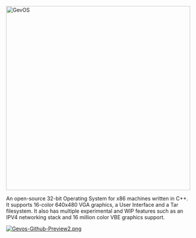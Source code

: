 <img src="https://i.postimg.cc/HsbhPwpN/logogev.png" alt="GevOS" width="500">

An open-source 32-bit Operating System for x86 machines written in C++. It supports 16-color 640x480 VGA graphics, a User Interface and a Tar filesystem. It also has multiple experimental and WIP features such as an IPV4 networking stack and 16 million color VBE graphics support.

[![Gevos-Github-Preview2.png](https://i.postimg.cc/44BRTXzB/Gevos-Github-Preview2.png)](https://postimg.cc/w3yGX84m)
